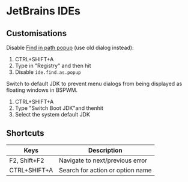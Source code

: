 # JetBrains IDEs

## Customisations

Disable [Find in path popup](https://www.jetbrains.com/help/idea/2017.1/find-and-replace-in-path.html) (use old dialog instead):

1. CTRL+SHIFT+A
1. Type in "Registry" and then hit <Enter>
1. Disable `ide.find.as.popup`

Switch to default JDK to prevent menu dialogs from being displayed as floating windows in BSPWM.

1. CTRL+SHIFT+A
1. Type "Switch Boot JDK"and thenhit <Enter>
1. Select the system default JDK

## Shortcuts

Keys | Description
--- | ---
F2, Shift+F2 | Navigate to next/previous error
CTRL+SHIFT+A | Search for action or option name
